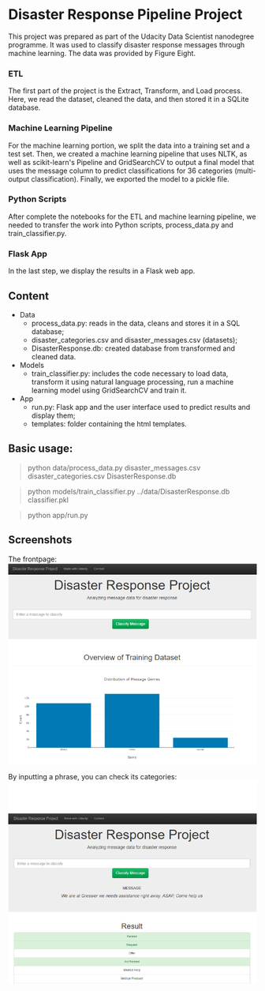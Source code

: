# Disaster Response Pipeline Project
This project was prepared as part of the Udacity Data Scientist nanodegree programme. It was used to classify disaster response messages through machine learning. The data was provided by Figure Eight. 

### ETL
The first part of the project is the Extract, Transform, and Load process. Here, we read the dataset, cleaned the data, and then stored it in a SQLite database.

### Machine Learning Pipeline
For the machine learning portion, we split the data into a training set and a test set. Then, we created a machine learning pipeline that uses NLTK, as well as scikit-learn's Pipeline and GridSearchCV to output a final model that uses the message column to predict classifications for 36 categories (multi-output classification). Finally, we exported the model to a pickle file.

### Python Scripts
After complete the notebooks for the ETL and machine learning pipeline, we needed to transfer the work into Python scripts, process_data.py and train_classifier.py.

### Flask App
In the last step, we display the results in a Flask web app. 

## Content
- Data
  - process_data.py: reads in the data, cleans and stores it in a SQL database;
  - disaster_categories.csv and disaster_messages.csv (datasets);
  - DisasterResponse.db: created database from transformed and cleaned data.
- Models
  - train_classifier.py: includes the code necessary to load data, transform it using natural language processing, run a machine learning model using GridSearchCV and train it.
- App
  - run.py: Flask app and the user interface used to predict results and display them;
  - templates: folder containing the html templates.

## Basic usage:
> python data/process_data.py disaster_messages.csv disaster_categories.csv DisasterResponse.db

> python models/train_classifier.py ../data/DisasterResponse.db classifier.pkl

> python app/run.py

## Screenshots
The frontpage:
![Alt text](https://github.com/eduardodsaraujo/DisasterResponsePipeline/blob/master/Screenshot1.png?raw=true"Screenshot1")

By inputting a phrase, you can check its categories:
![Alt text](https://github.com/eduardodsaraujo/DisasterResponsePipeline/blob/master/Screenshot2.png?raw=true"Screenshot2")

